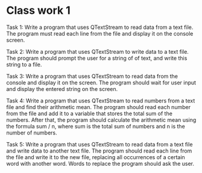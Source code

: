 # Class work 1

Task 1: Write a program that uses QTextStream to read data from a text file. The program must read each line from the file and display it on the console screen.

Task 2: Write a program that uses QTextStream to write data to a text file. The program should prompt the user for a string of of text, and write this string to a file.

Task 3: Write a program that uses QTextStream to read data from the console and display it on the screen. The program should wait for user input and display the entered string on the screen.

Task 4: Write a program that uses QTextStream to read numbers from a text file and find their arithmetic mean. The program should read each number from the file and add it to a variable that stores the total sum of the numbers. After that, the program should calculate the arithmetic mean using the formula sum / n, where sum is the total sum of numbers and n is the number of numbers.

Task 5: Write a program that uses QTextStream to read data from a text file and write data to another text file. The program should read each line from the file and write it to the new file, replacing all occurrences of a certain word with another word. Words to replace the program should ask the user.
